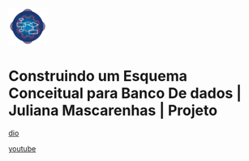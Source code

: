 ![alt text](image.png)

# Construindo um Esquema Conceitual para Banco De dados | Juliana Mascarenhas | Projeto

[dio](https://web.dio.me/project/construindo-um-esquema-conceitual-do-zero/learning/dc17e958-fada-4450-b1c2-d89cc7afabd0)

[youtube](https://www.youtube.com/playlist?list=PLUFkgDlXfnjsXMxALt8j5ygd9I5pve8fO)
